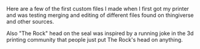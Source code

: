 Here are a few of the first custom files I made when I first got my printer and was testing merging and editing of different files found on thingiverse and other sources. 

Also "The Rock" head on the seal was inspired by a running joke in the 3d printing community that people just put The Rock's head on anything. 
